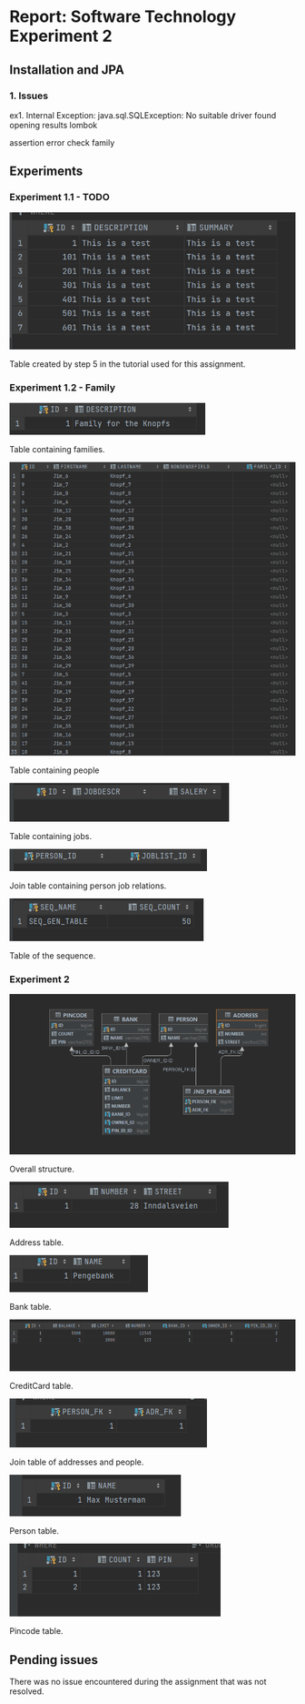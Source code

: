 # Report: Software Technology Experiment 2

## Installation and JPA

### 1. Issues
ex1. Internal Exception: java.sql.SQLException: No suitable driver found
opening results
lombok


assertion error check family

## Experiments

### Experiment 1.1 - TODO

![table todo](img/expass2-1.png)

Table created by step 5 in the tutorial used for this assignment.

### Experiment 1.2 - Family

![family](img/expass2-family.png)

Table containing families.

![Person](img/expass2-person.png)

Table containing people

![job](img/expass2-job.png)

Table containing jobs.

![img/img_1.png](img/expass2-personjob.png)

Join table containing person job relations.

![img/img_1.png](img/expass2-sequence.png)

Table of the sequence.



### Experiment 2

![overview](img/card.png)

Overall structure.

![address](img/card1.png)

Address table.

![bank](img/card2.png)

Bank table.

![CC](img/card3.png)

CreditCard table.

![join_adr_pers](img/card4.png)

Join table of addresses and people.

![Person](img/card5.png)

Person table.

![CC pin](img/card6.png)

Pincode table.
## Pending issues
There was no issue encountered during the assignment that was not resolved.




